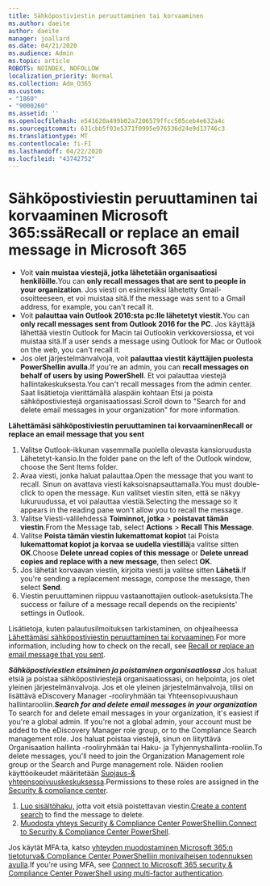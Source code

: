 ```yaml
---
title: Sähköpostiviestin peruuttaminen tai korvaaminen
ms.author: daeite
author: daeite
manager: joallard
ms.date: 04/21/2020
ms.audience: Admin
ms.topic: article
ROBOTS: NOINDEX, NOFOLLOW
localization_priority: Normal
ms.collection: Adm_O365
ms.custom:
- "1860"
- "9000260"
ms.assetid: ''
ms.openlocfilehash: e541620a499b02a7206579ffcc505ceb4e632a4c
ms.sourcegitcommit: 631cbb5f03e5371f0995e976536d24e9d13746c3
ms.translationtype: MT
ms.contentlocale: fi-FI
ms.lasthandoff: 04/22/2020
ms.locfileid: "43742752"
---
```

# <a name="recall-or-replace-an-email-message-in-microsoft-365"></a><span data-ttu-id="63eb4-102">Sähköpostiviestin peruuttaminen tai korvaaminen Microsoft 365:ssä</span><span class="sxs-lookup"><span data-stu-id="63eb4-102">Recall or replace an email message in Microsoft 365</span></span>

- <span data-ttu-id="63eb4-103">Voit **vain muistaa viestejä, jotka lähetetään organisaatiosi henkilöille.**</span><span class="sxs-lookup"><span data-stu-id="63eb4-103">You can **only recall messages that are sent to people in your organization**.</span></span> <span data-ttu-id="63eb4-104">Jos viesti on esimerkiksi lähetetty Gmail-osoitteeseen, et voi muistaa sitä.</span><span class="sxs-lookup"><span data-stu-id="63eb4-104">If the message was sent to a Gmail address, for example, you can't recall it.</span></span>
- <span data-ttu-id="63eb4-105">Voit **palauttaa vain Outlook 2016:sta pc:lle lähetetyt viestit.**</span><span class="sxs-lookup"><span data-stu-id="63eb4-105">You can **only recall messages sent from Outlook 2016 for the PC**.</span></span> <span data-ttu-id="63eb4-106">Jos käyttäjä lähettää viestin Outlook for Macin tai Outlookin verkkoversiossa, et voi muistaa sitä.</span><span class="sxs-lookup"><span data-stu-id="63eb4-106">If a user sends a message using Outlook for Mac or Outlook on the web, you can't recall it.</span></span>
- <span data-ttu-id="63eb4-107">Jos olet järjestelmänvalvoja, voit **palauttaa viestit käyttäjien puolesta PowerShellin avulla.**</span><span class="sxs-lookup"><span data-stu-id="63eb4-107">If you're an admin, you can **recall messages on behalf of users by using PowerShell**.</span></span> <span data-ttu-id="63eb4-108">Et voi palauttaa viestejä hallintakeskuksesta.</span><span class="sxs-lookup"><span data-stu-id="63eb4-108">You can't recall messages from the admin center.</span></span> <span data-ttu-id="63eb4-109">Saat lisätietoja vierittämällä alaspäin kohtaan Etsi ja poista sähköpostiviestejä organisaatiossasi.</span><span class="sxs-lookup"><span data-stu-id="63eb4-109">Scroll down to "Search for and delete email messages in your organization" for more information.</span></span>

<span data-ttu-id="63eb4-110">**Lähettämäsi sähköpostiviestin peruuttaminen tai korvaaminen**</span><span class="sxs-lookup"><span data-stu-id="63eb4-110">**Recall or replace an email message that you sent**</span></span>

1. <span data-ttu-id="63eb4-111">Valitse Outlook-ikkunan vasemmalla puolella olevasta kansioruudusta Lähetetyt-kansio.</span><span class="sxs-lookup"><span data-stu-id="63eb4-111">In the folder pane on the left of the Outlook window, choose the Sent Items folder.</span></span>
2. <span data-ttu-id="63eb4-112">Avaa viesti, jonka haluat palauttaa.</span><span class="sxs-lookup"><span data-stu-id="63eb4-112">Open the message that you want to recall.</span></span> <span data-ttu-id="63eb4-113">Sinun on avattava viesti kaksoisnapsauttamalla.</span><span class="sxs-lookup"><span data-stu-id="63eb4-113">You must double-click to open the message.</span></span> <span data-ttu-id="63eb4-114">Kun valitset viestin siten, että se näkyy lukuruudussa, et voi palauttaa viestiä.</span><span class="sxs-lookup"><span data-stu-id="63eb4-114">Selecting the message so it appears in the reading pane won't allow you to recall the message.</span></span>
3. <span data-ttu-id="63eb4-115">Valitse Viesti-välilehdessä **Toiminnot, jotka** > **poistavat tämän viestin**.</span><span class="sxs-lookup"><span data-stu-id="63eb4-115">From the Message tab, select **Actions** > **Recall This Message**.</span></span>
4. <span data-ttu-id="63eb4-116">Valitse **Poista tämän viestin lukemattomat kopiot** tai Poista **lukemattomat kopiot ja korvaa se uudella viestillä**ja valitse sitten **OK**.</span><span class="sxs-lookup"><span data-stu-id="63eb4-116">Choose **Delete unread copies of this message** or **Delete unread copies and replace with a new message**, then select **OK**.</span></span>
5. <span data-ttu-id="63eb4-117">Jos lähetät korvaavan viestin, kirjoita viesti ja valitse sitten **Lähetä**.</span><span class="sxs-lookup"><span data-stu-id="63eb4-117">If you're sending a replacement message, compose the message, then select **Send**.</span></span>
6. <span data-ttu-id="63eb4-118">Viestin peruuttaminen riippuu vastaanottajien outlook-asetuksista.</span><span class="sxs-lookup"><span data-stu-id="63eb4-118">The success or failure of a message recall depends on the recipients' settings in Outlook.</span></span>

<span data-ttu-id="63eb4-119">Lisätietoja, kuten palautusilmoituksen tarkistaminen, on ohjeaiheessa [Lähettämäsi sähköpostiviestin peruuttaminen tai korvaaminen](https://support.office.com/article/35027f88-d655-4554-b4f8-6c0729a723a0).</span><span class="sxs-lookup"><span data-stu-id="63eb4-119">For more information, including how to check on the recall, see [Recall or replace an email message that you sent](https://support.office.com/article/35027f88-d655-4554-b4f8-6c0729a723a0).</span></span>

<span data-ttu-id="63eb4-120">***Sähköpostiviestien etsiminen ja poistaminen organisaatiossa*** Jos haluat etsiä ja poistaa sähköpostiviestejä organisaatiossasi, on helpointa, jos olet yleinen järjestelmänvalvoja. Jos et ole yleinen järjestelmänvalvoja, tilisi on lisättävä eDiscovery Manager -rooliryhmään tai Yhteensopivuushaun hallintarooliin.</span><span class="sxs-lookup"><span data-stu-id="63eb4-120">***Search for and delete email messages in your organization*** To search for and delete email messages in your organization, it's easiest if you're a global admin. If you're not a global admin, your account must be added to the eDiscovery Manager role group, or to the Compliance Search management role.</span></span> <span data-ttu-id="63eb4-121">Jos haluat poistaa viestejä, sinun on liityttävä Organisaation hallinta -rooliryhmään tai Haku- ja Tyhjennyshallinta-rooliin.</span><span class="sxs-lookup"><span data-stu-id="63eb4-121">To delete messages, you'll need to join the Organization Management role group or the Search and Purge management role.</span></span> <span data-ttu-id="63eb4-122">Näiden roolien käyttöoikeudet määritetään [Suojaus-& yhteensopivuuskeskuksessa](https://protection.office.com/).</span><span class="sxs-lookup"><span data-stu-id="63eb4-122">Permissions to these roles are assigned in the [Security & compliance center](https://protection.office.com/).</span></span>

1. <span data-ttu-id="63eb4-123">[Luo sisältöhaku,](https://docs.microsoft.com/office365/securitycompliance/content-search) jotta voit etsiä poistettavan viestin.</span><span class="sxs-lookup"><span data-stu-id="63eb4-123">[Create a content search](https://docs.microsoft.com/office365/securitycompliance/content-search) to find the message to delete.</span></span>
2. <span data-ttu-id="63eb4-124">[Muodosta yhteys Security & Compliance Center PowerShelliin.](https://docs.microsoft.com/powershell/exchange/office-365-scc/connect-to-scc-powershell/connect-to-scc-powershell?view=exchange-ps)</span><span class="sxs-lookup"><span data-stu-id="63eb4-124">[Connect to Security & Compliance Center PowerShell](https://docs.microsoft.com/powershell/exchange/office-365-scc/connect-to-scc-powershell/connect-to-scc-powershell?view=exchange-ps).</span></span> 

<span data-ttu-id="63eb4-125">Jos käytät MFA:ta, katso [yhteyden muodostaminen Microsoft 365:n tietoturva& Compliance Center PowerShelliin monivaiheisen todennuksen avulla](https://docs.microsoft.com/powershell/exchange/office-365-scc/connect-to-scc-powershell/mfa-connect-to-scc-powershell?view=exchange-ps).</span><span class="sxs-lookup"><span data-stu-id="63eb4-125">If you're using MFA, see [Connect to Microsoft 365 security & Compliance Center PowerShell using multi-factor authentication](https://docs.microsoft.com/powershell/exchange/office-365-scc/connect-to-scc-powershell/mfa-connect-to-scc-powershell?view=exchange-ps).</span></span> 
